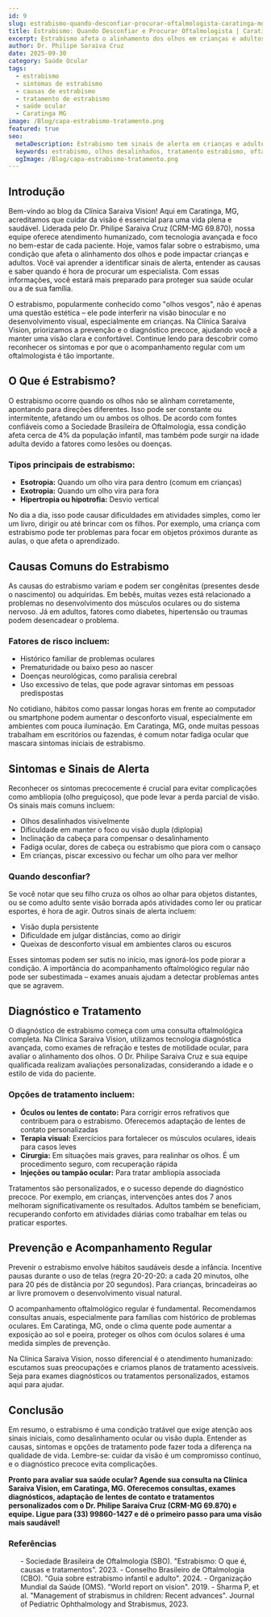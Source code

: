 ```yaml
---
id: 9
slug: estrabismo-quando-desconfiar-procurar-oftalmologista-caratinga-mg
title: Estrabismo: Quando Desconfiar e Procurar Oftalmologista | Caratinga MG
excerpt: Estrabismo afeta o alinhamento dos olhos em crianças e adultos. Saiba quando desconfiar, sintomas e tratamentos. Dr. Philipe Saraiva em Caratinga, MG.
author: Dr. Philipe Saraiva Cruz
date: 2025-09-30
category: Saúde Ocular
tags:
  - estrabismo
  - sintomas de estrabismo
  - causas de estrabismo
  - tratamento de estrabismo
  - saúde ocular
  - Caratinga MG
image: /Blog/capa-estrabismo-tratamento.png
featured: true
seo:
  metaDescription: Estrabismo tem sinais de alerta em crianças e adultos. Dr. Philipe Saraiva explica sintomas, causas e tratamentos em Caratinga, MG. Agende sua consulta!
  keywords: estrabismo, olhos desalinhados, tratamento estrabismo, oftalmologista Caratinga, visão dupla, estrabismo infantil
  ogImage: /Blog/capa-estrabismo-tratamento.png
---
```


## Introdução

Bem-vindo ao blog da Clínica Saraiva Vision! Aqui em Caratinga, MG, acreditamos que cuidar da visão é essencial para uma vida plena e saudável. Liderada pelo Dr. Philipe Saraiva Cruz (CRM-MG 69.870), nossa equipe oferece atendimento humanizado, com tecnologia avançada e foco no bem-estar de cada paciente. Hoje, vamos falar sobre o estrabismo, uma condição que afeta o alinhamento dos olhos e pode impactar crianças e adultos. Você vai aprender a identificar sinais de alerta, entender as causas e saber quando é hora de procurar um especialista. Com essas informações, você estará mais preparado para proteger sua saúde ocular ou a de sua família.

O estrabismo, popularmente conhecido como "olhos vesgos", não é apenas uma questão estética – ele pode interferir na visão binocular e no desenvolvimento visual, especialmente em crianças. Na Clínica Saraiva Vision, priorizamos a prevenção e o diagnóstico precoce, ajudando você a manter uma visão clara e confortável. Continue lendo para descobrir como reconhecer os sintomas e por que o acompanhamento regular com um oftalmologista é tão importante.

## O Que é Estrabismo?

O estrabismo ocorre quando os olhos não se alinham corretamente, apontando para direções diferentes. Isso pode ser constante ou intermitente, afetando um ou ambos os olhos. De acordo com fontes confiáveis como a Sociedade Brasileira de Oftalmologia, essa condição afeta cerca de 4% da população infantil, mas também pode surgir na idade adulta devido a fatores como lesões ou doenças.

### Tipos principais de estrabismo:

  - **Esotropia:** Quando um olho vira para dentro (comum em crianças)
  - **Exotropia:** Quando um olho vira para fora
  - **Hipertropia ou hipotrofia:** Desvio vertical

No dia a dia, isso pode causar dificuldades em atividades simples, como ler um livro, dirigir ou até brincar com os filhos. Por exemplo, uma criança com estrabismo pode ter problemas para focar em objetos próximos durante as aulas, o que afeta o aprendizado.

## Causas Comuns do Estrabismo

As causas do estrabismo variam e podem ser congênitas (presentes desde o nascimento) ou adquiridas. Em bebês, muitas vezes está relacionado a problemas no desenvolvimento dos músculos oculares ou do sistema nervoso. Já em adultos, fatores como diabetes, hipertensão ou traumas podem desencadear o problema.

### Fatores de risco incluem:

  - Histórico familiar de problemas oculares
  - Prematuridade ou baixo peso ao nascer
  - Doenças neurológicas, como paralisia cerebral
  - Uso excessivo de telas, que pode agravar sintomas em pessoas predispostas

No cotidiano, hábitos como passar longas horas em frente ao computador ou smartphone podem aumentar o desconforto visual, especialmente em ambientes com pouca iluminação. Em Caratinga, MG, onde muitas pessoas trabalham em escritórios ou fazendas, é comum notar fadiga ocular que mascara sintomas iniciais de estrabismo.

## Sintomas e Sinais de Alerta

Reconhecer os sintomas precocemente é crucial para evitar complicações como ambliopia (olho preguiçoso), que pode levar a perda parcial de visão. Os sinais mais comuns incluem:

  - Olhos desalinhados visivelmente
  - Dificuldade em manter o foco ou visão dupla (diplopia)
  - Inclinação da cabeça para compensar o desalinhamento
  - Fadiga ocular, dores de cabeça ou estrabismo que piora com o cansaço
  - Em crianças, piscar excessivo ou fechar um olho para ver melhor

### Quando desconfiar?

Se você notar que seu filho cruza os olhos ao olhar para objetos distantes, ou se como adulto sente visão borrada após atividades como ler ou praticar esportes, é hora de agir. Outros sinais de alerta incluem:

  - Visão dupla persistente
  - Dificuldade em julgar distâncias, como ao dirigir
  - Queixas de desconforto visual em ambientes claros ou escuros

Esses sintomas podem ser sutis no início, mas ignorá-los pode piorar a condição. A importância do acompanhamento oftalmológico regular não pode ser subestimada – exames anuais ajudam a detectar problemas antes que se agravem.

## Diagnóstico e Tratamento

O diagnóstico de estrabismo começa com uma consulta oftalmológica completa. Na Clínica Saraiva Vision, utilizamos tecnologia diagnóstica avançada, como exames de refração e testes de motilidade ocular, para avaliar o alinhamento dos olhos. O Dr. Philipe Saraiva Cruz e sua equipe qualificada realizam avaliações personalizadas, considerando a idade e o estilo de vida do paciente.

### Opções de tratamento incluem:

  - **Óculos ou lentes de contato:** Para corrigir erros refrativos que contribuem para o estrabismo. Oferecemos adaptação de lentes de contato personalizadas
  - **Terapia visual:** Exercícios para fortalecer os músculos oculares, ideais para casos leves
  - **Cirurgia:** Em situações mais graves, para realinhar os olhos. É um procedimento seguro, com recuperação rápida
  - **Injeções ou tampão ocular:** Para tratar ambliopia associada

Tratamentos são personalizados, e o sucesso depende do diagnóstico precoce. Por exemplo, em crianças, intervenções antes dos 7 anos melhoram significativamente os resultados. Adultos também se beneficiam, recuperando conforto em atividades diárias como trabalhar em telas ou praticar esportes.

## Prevenção e Acompanhamento Regular

Prevenir o estrabismo envolve hábitos saudáveis desde a infância. Incentive pausas durante o uso de telas (regra 20-20-20: a cada 20 minutos, olhe para 20 pés de distância por 20 segundos). Para crianças, brincadeiras ao ar livre promovem o desenvolvimento visual natural.

O acompanhamento oftalmológico regular é fundamental. Recomendamos consultas anuais, especialmente para famílias com histórico de problemas oculares. Em Caratinga, MG, onde o clima quente pode aumentar a exposição ao sol e poeira, proteger os olhos com óculos solares é uma medida simples de prevenção.

Na Clínica Saraiva Vision, nosso diferencial é o atendimento humanizado: escutamos suas preocupações e criamos planos de tratamento acessíveis. Seja para exames diagnósticos ou tratamentos personalizados, estamos aqui para ajudar.

## Conclusão

Em resumo, o estrabismo é uma condição tratável que exige atenção aos sinais iniciais, como desalinhamento ocular ou visão dupla. Entender as causas, sintomas e opções de tratamento pode fazer toda a diferença na qualidade de vida. Lembre-se: cuidar da visão é um compromisso contínuo, e o diagnóstico precoce evita complicações.

**Pronto para avaliar sua saúde ocular? Agende sua consulta na Clínica Saraiva Vision, em Caratinga, MG. Oferecemos consultas, exames diagnósticos, adaptação de lentes de contato e tratamentos personalizados com o Dr. Philipe Saraiva Cruz (CRM-MG 69.870) e equipe. Ligue para (33) 99860-1427 e dê o primeiro passo para uma visão mais saudável!**

### Referências

<ol>
  - Sociedade Brasileira de Oftalmologia (SBO). "Estrabismo: O que é, causas e tratamentos". 2023.
  - Conselho Brasileiro de Oftalmologia (CBO). "Guia sobre estrabismo infantil e adulto". 2024.
  - Organização Mundial da Saúde (OMS). "World report on vision". 2019.
  - Sharma P, et al. "Management of strabismus in children: Recent advances". Journal of Pediatric Ophthalmology and Strabismus, 2023.
</ol>